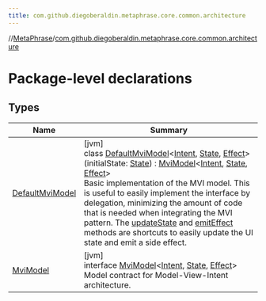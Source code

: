 ```yaml
---
title: com.github.diegoberaldin.metaphrase.core.common.architecture
---
```

//[MetaPhrase](../../index.html)/[com.github.diegoberaldin.metaphrase.core.common.architecture](index.html)



# Package-level declarations



## Types


| Name | Summary |
|---|---|
| [DefaultMviModel](-default-mvi-model/index.html) | [jvm]<br>class [DefaultMviModel](-default-mvi-model/index.html)&lt;[Intent](-default-mvi-model/index.html), [State](-default-mvi-model/index.html), [Effect](-default-mvi-model/index.html)&gt;(initialState: [State](-default-mvi-model/index.html)) : [MviModel](-mvi-model/index.html)&lt;[Intent](-default-mvi-model/index.html), [State](-default-mvi-model/index.html), [Effect](-default-mvi-model/index.html)&gt; <br>Basic implementation of the MVI model. This is useful to easily implement the interface by delegation, minimizing the amount of code that is needed when integrating the MVI pattern. The [updateState](-default-mvi-model/update-state.html) and [emitEffect](-default-mvi-model/emit-effect.html) methods are shortcuts to easily update the UI state and emit a side effect. |
| [MviModel](-mvi-model/index.html) | [jvm]<br>interface [MviModel](-mvi-model/index.html)&lt;[Intent](-mvi-model/index.html), [State](-mvi-model/index.html), [Effect](-mvi-model/index.html)&gt;<br>Model contract for Model-View-Intent architecture. |

